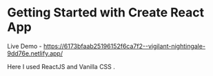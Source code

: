 # Getting Started with Create React App

Live Demo -  https://6173bfaab25196152f6ca7f2--vigilant-nightingale-9dd76e.netlify.app/

Here I used ReactJS and Vanilla CSS . 
